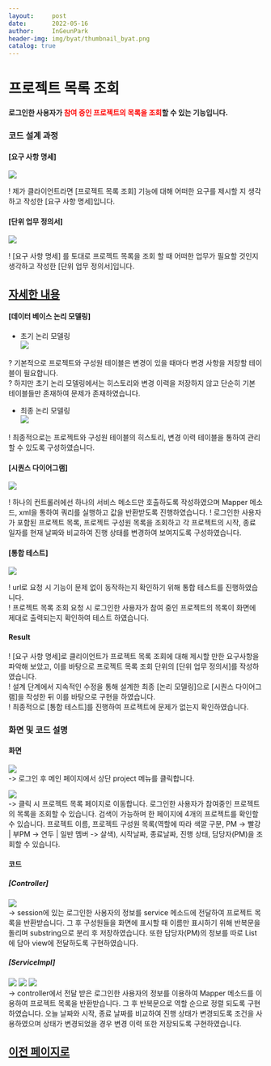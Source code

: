 ```yaml
---
layout:     post
date:       2022-05-16
author:     InGeunPark
header-img: img/byat/thumbnail_byat.png
catalog: true
---
```


# 프로젝트 목록 조회

<p style="font-weight:bold">로그인한 사용자가 <font style="color: red;">참여 중인 프로젝트의 목록을 조회</font>할 수 있는 기능입니다. </p>

### 코드 설계 과정

#### [요구 사항 명세]
<img src="../../../../img/byat/selectProjectList/project-list_1.png"> <br>

! 제가 클라이언트라면 [프로젝트 목록 조회] 기능에 대해 어떠한 요구를 제시할 지 생각하고 작성한 [요구 사항 명세]입니다.

#### [단위 업무 정의서] 

<img src="../../../../img/byat/selectProjectList/project-list_2.png"> <br>

! [요구 사항 명세] 를 토대로 프로젝트 목록을 조회 할 때 어떠한 업무가 필요할 것인지 생각하고 작성한 [단위 업무 정의서]입니다.

## [자세한 내용](https://www.notion.so/64f066b6ee4948f0926f0790b553dcad)

#### [데이터 베이스 논리 모델링]
- 초기 논리 모델링 <br>
<img src="../../../../img/byat/selectProjectList/project-list_3.png"> <br>

? 기본적으로 프로젝트와 구성원 테이블은 변경이 있을 때마다 변경 사항을 저장할 테이블이 필요합니다. <br>
? 하지만 초기 논리 모델링에서는 히스토리와 변경 이력을 저장하지 않고 단순히 기본 테이블들만 존재하여 문제가 존재하였습니다.

- 최종 논리 모델링 <br>
<img src="../../../../img/byat/selectProjectList/project-list_4.PNG"> <br>

! 최종적으로는 프로젝트와 구성원 테이블의 히스토리, 변경 이력 테이블을 통하여 관리할 수 있도록 구성하였습니다.

#### [시퀀스 다이어그램]

<img src="../../../../img/byat/selectProjectList/project-list_5.PNG"> <br>

! 하나의 컨트롤러에선 하나의 서비스 메소드만 호출하도록 작성하였으며 Mapper 메소드, xml을 통하여 쿼리를 실행하고 값을 반환받도록 진행하였습니다.
! 로그인한 사용자가 포함된 프로젝트 목록, 프로젝트 구성원 목록을 조회하고 각 프로젝트의 시작, 종료 일자를 현재 날짜와 비교하여 진행 상태를 변경하여 보여지도록 구성하였습니다.

#### [통합 테스트]

<img src="../../../../img/byat/selectProjectList/project-list_6.PNG"> <br>

! url로 요청 시 기능이 문제 없이 동작하는지 확인하기 위해 통합 테스트를 진행하였습니다. <br>
! 프로젝트 목록 조회 요청 시 로그인한 사용자가 참여 중인 프로젝트의 목록이 화면에 제대로 출력되는지 확인하여 테스트 하였습니다.

#### Result
! [요구 사항 명세]로 클리이언트가 프로젝트 목록 조회에 대해 제시할 만한 요구사항을 파악해 보았고, 이를 바탕으로 프로젝트 목록 조회 단위의 [단위 업무 정의서]를 작성하였습니다.  <br>
! 설계 단계에서 지속적인 수정을 통해 설계한 최종 [논리 모델링]으로  [시퀀스 다이어그램]을 작성한 뒤 이를 바탕으로 구현을 하였습니다. <br>
! 최종적으로 [통합 테스트]를 진행하여 프로젝트에 문제가 없는지 확인하였습니다.

### 화면 및 코드 설명

#### 화면
<img src="../../../../img/byat/selectProjectList/project-list_7.PNG"> <br>
-> 로그인 후 메인 페이지에서 상단 project 메뉴를 클릭합니다. <br>

<img src="../../../../img/byat/selectProjectList/project-list_8.PNG"> <br>
-> 클릭 시 프로젝트 목록 페이지로 이동합니다. 로그인한 사용자가 참여중인 프로젝트의 목록을 조회할 수 있습니다. 검색이 가능하며 한 페이지에 4개의 프로젝트를 확인할 수 있습니다.
프로젝트 이름, 프로젝트 구성원 목록(역할에 따라 색깔 구분, PM -> 빨강 | 부PM -> 연두 | 일반 멤버 -> 살색), 시작날짜, 종료날짜, 진행 상태, 담당자(PM)을 조회할 수 있습니다.

#### 코드

##### [Controller]
<img src="../../../../img/byat/selectProjectList/project-list_9.PNG"> <br>
-> session에 있는 로그인한 사용자의 정보를 service 메소드에 전달하여 프로젝트 목록을 반환받습니다. 그 후 구성원들을 화면에 표시할 때 이름만 표시하기 위해 반복문을 돌리며 substring으로 분리 후 저장하였습니다. 또한 담당자(PM)의 정보를 따로 List에 담아 view에 전달하도록 구현하였습니다. <br>

##### [ServiceImpl]
<img src="../../../../img/byat/selectProjectList/project-list_10.PNG">
<img src="../../../../img/byat/selectProjectList/project-list_11.PNG">
<img src="../../../../img/byat/selectProjectList/project-list_12.PNG"> <br>
-> controller에서 전달 받은 로그인한 사용자의 정보를 이용하여 Mapper 메소드를 이용하여 프로젝트 목록을 반환받습니다. 그 후 반복문으로 역할 순으로 정렬 되도록 구현하였습니다. 오늘 날짜와 시작, 종료 날짜를 비교하여 진행 상태가 변경되도록 조건을 사용하였으며 상태가 변경되었을 경우 변경 이력 또한 저장되도록 구현하였습니다. <br>

## [이전 페이지로](https://ingeunpark.github.io/2022/05/27/jaegojaego/#list)



